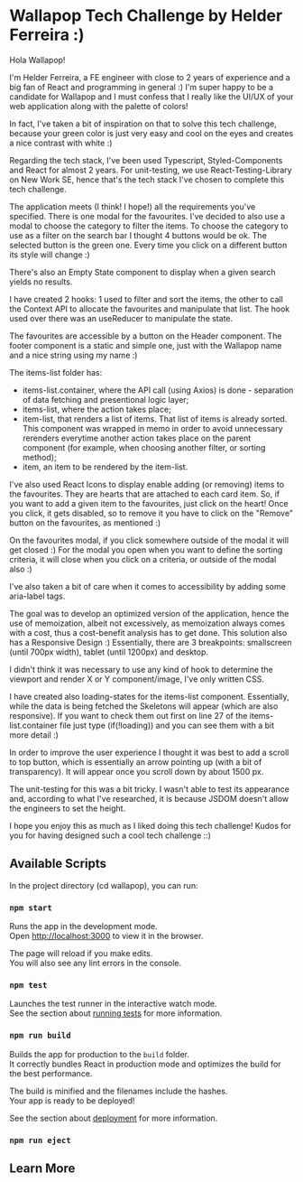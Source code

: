 # Wallapop Tech Challenge by Helder Ferreira :)

Hola Wallapop!

I'm Helder Ferreira, a FE engineer with close to 2 years of experience and a big fan of React and programming in general :)
I'm super happy to be a candidate for Wallapop and I must confess that I really like the UI/UX of your web application along with the palette of colors! 

In fact, I've taken a bit of inspiration on that to solve this tech challenge, because your green color is just very easy and cool on the eyes and creates a nice contrast with white :)

Regarding the tech stack, I've been used Typescript, Styled-Components and React for almost 2 years. For unit-testing, we use React-Testing-Library on New Work SE, hence that's the tech stack I've chosen to complete this tech challenge.

The application meets (I think! I hope!) all the requirements you've specified. There is one modal for the favourites.
I've decided to also use a modal to choose the category to filter the items.
To choose the category to use as a filter on the search bar I thought 4 buttons would be ok. The selected button is the green one. Every time you click on a different button its style will change :)

There's also an Empty State component to display when a given search yields no results.

I have created 2 hooks: 1 used to filter and sort the items, the other to call the Context API to allocate the favourites and manipulate that list. The hook used over there was an useReducer to manipulate the state.

The favourites are accessible by a button on the Header component.
The footer component is a static and simple one, just with the Wallapop name and a nice string using my name :)

The items-list folder has:
- items-list.container, where the API call (using Axios) is done - separation of data fetching and presentional logic layer;
- items-list, where the action takes place;
- item-list, that renders a list of items. That list of items is already sorted. This component was wrapped in memo in order to avoid unnecessary rerenders everytime another action takes place on the parent component (for example, when choosing another filter, or sorting method);
- item, an item to be rendered by the item-list.

I've also used React Icons to display enable adding (or removing) items to the favourites. They are hearts that are attached to each card item. So, if you want to add a given item to the favourites, just click on the heart! Once you click, it gets disabled, so to remove it you have to click on the "Remove" button on the favourites, as mentioned :)

On the favourites modal, if you click somewhere outside of the modal it will get closed :)
For the modal you open when you want to define the sorting criteria, it will close when you click on a criteria, or outside of the modal also :)

I've also taken a bit of care when it comes to accessibility by adding some aria-label tags.

The goal was to develop an optimized version of the application, hence the use of memoization, albeit not excessively, as memoization always comes with a cost, thus a cost-benefit analysis has to get done.
This solution also has a Responsive Design :)
Essentially, there are 3 breakpoints: smallscreen (until 700px width), tablet (until 1200px) and desktop.

I didn't think it was necessary to use any kind of hook to determine the viewport and render X or Y component/image, I've only written CSS.

I have created also loading-states for the items-list component. Essentially, while the data is being fetched the Skeletons will appear (which are also responsive). If you want to check them out first on line 27 of the items-list.container file just type (if(!loading)) and you can see them with a bit more detail :)

In order to improve the user experience I thought it was best to add a scroll to top button, which is essentially an arrow pointing up (with a bit of transparency). It will appear once you scroll down by about 1500 px.

The unit-testing for this was a bit tricky. I wasn't able to test its appearance and, according to what I've researched, it is because JSDOM doesn't allow the engineers to set the height.

I hope you enjoy this as much as I liked doing this tech challenge!
Kudos for you for having designed such a cool tech challenge ::)


## Available Scripts

In the project directory (cd wallapop), you can run:

### `npm start`

Runs the app in the development mode.\
Open [http://localhost:3000](http://localhost:3000) to view it in the browser.

The page will reload if you make edits.\
You will also see any lint errors in the console.

### `npm test`

Launches the test runner in the interactive watch mode.\
See the section about [running tests](https://facebook.github.io/create-react-app/docs/running-tests) for more information.

### `npm run build`

Builds the app for production to the `build` folder.\
It correctly bundles React in production mode and optimizes the build for the best performance.

The build is minified and the filenames include the hashes.\
Your app is ready to be deployed!

See the section about [deployment](https://facebook.github.io/create-react-app/docs/deployment) for more information.

### `npm run eject`


## Learn More



